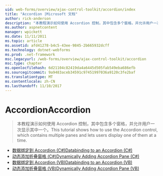 ```yaml
---
uid: web-forms/overview/ajax-control-toolkit/accordion/index
title: "Accordion |Microsoft 文档"
author: rick-anderson
description: "本教程演示如何使用 Accordion 控制，其中包含多个窗格，并允许用户一次显示其中一个。"
ms.author: aspnetcontent
manager: wpickett
ms.date: 11/11/2011
ms.topic: article
ms.assetid: afd41278-b4c5-43ee-9845-2b665932dcff
ms.technology: dotnet-webforms
ms.prod: .net-framework
msc.legacyurl: /web-forms/overview/ajax-control-toolkit/accordion
msc.type: chapter
ms.openlocfilehash: 6d21104c82419da4a6445d505fab549eba686efb
ms.sourcegitcommit: 9a9483aceb34591c97451997036a9120c3fe2baf
ms.translationtype: MT
ms.contentlocale: zh-CN
ms.lasthandoff: 11/10/2017
---
```

<a name="accordion"></a><span data-ttu-id="8d04f-103">Accordion</span><span class="sxs-lookup"><span data-stu-id="8d04f-103">Accordion</span></span>
====================
> <span data-ttu-id="8d04f-104">本教程演示如何使用 Accordion 控制，其中包含多个窗格，并允许用户一次显示其中一个。</span><span class="sxs-lookup"><span data-stu-id="8d04f-104">This tutorial shows how to use the Accordion control, which contains multiple panes and lets users display one of them at a time.</span></span>


- [<span data-ttu-id="8d04f-105">数据绑定到 Accordion (C#)</span><span class="sxs-lookup"><span data-stu-id="8d04f-105">Databinding to an Accordion (C#)</span></span>](databinding-to-an-accordion-cs.md)
- [<span data-ttu-id="8d04f-106">动态添加折叠窗格 (C#)</span><span class="sxs-lookup"><span data-stu-id="8d04f-106">Dynamically Adding Accordion Pane (C#)</span></span>](dynamically-adding-an-accordion-pane-cs.md)
- [<span data-ttu-id="8d04f-107">数据绑定到 Accordion (VB)</span><span class="sxs-lookup"><span data-stu-id="8d04f-107">Databinding to an Accordion (VB)</span></span>](databinding-to-an-accordion-vb.md)
- [<span data-ttu-id="8d04f-108">动态添加折叠窗格 (VB)</span><span class="sxs-lookup"><span data-stu-id="8d04f-108">Dynamically Adding Accordion Pane (VB)</span></span>](dynamically-adding-an-accordion-pane-vb.md)

